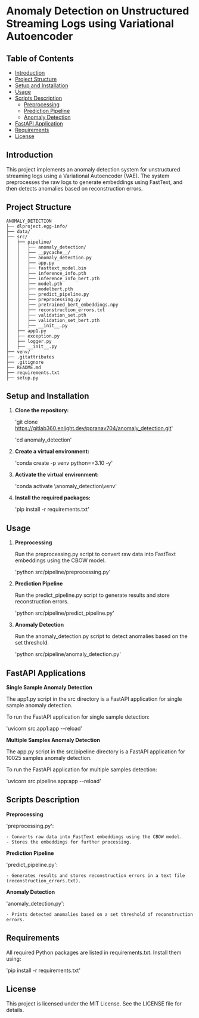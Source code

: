 # Anomaly Detection on Unstructured Streaming Logs using Variational Autoencoder

## Table of Contents
- [Introduction](#introduction)
- [Project Structure](#project-structure)
- [Setup and Installation](#setup-and-installation)
- [Usage](#usage)
- [Scripts Description](#scripts-description)
  - [Preprocessing](#preprocessing)
  - [Prediction Pipeline](#prediction-pipeline)
  - [Anomaly Detection](#anomaly-detection)
- [FastAPI Application](#fastapi-application)
- [Requirements](#requirements)
- [License](#license)

## Introduction
This project implements an anomaly detection system for unstructured streaming logs using a Variational Autoencoder (VAE). The system preprocesses the raw logs to generate embeddings using FastText, and then detects anomalies based on reconstruction errors.

## Project Structure
    ANOMALY_DETECTION
    ├── dlproject.egg-info/
    ├── data/
    ├── src/
    │   ├── pipeline/
    │   │   ├── anomaly_detection/
    │   │   ├── __pycache__/
    │   │   ├── anomaly_detection.py
    │   │   ├── app.py
    │   │   ├── fasttext_model.bin
    │   │   ├── inference_info.pth
    │   │   ├── inference_info_bert.pth
    │   │   ├── model.pth
    │   │   ├── modelbert.pth
    │   │   ├── predict_pipeline.py
    │   │   ├── preprocessing.py
    │   │   ├── pretrained_bert_embeddings.npy
    │   │   ├── reconstruction_errors.txt
    │   │   ├── validation_set.pth
    │   │   ├── validation_set_bert.pth
    │   │   ├── __init__.py
    │   ├── app1.py
    │   ├── exception.py
    │   ├── logger.py
    │   ├── __init__.py
    ├── venv/
    ├── .gitattributes
    ├── .gitignore
    ├── README.md
    ├── requirements.txt
    ├── setup.py




## Setup and Installation

1. **Clone the repository:**
   
   'git clone https://gitlab360.enlight.dev/ppranav704/anomaly_detection.git'

   'cd anomaly_detection'


2. **Create a virtual environment:**

   'conda create -p venv python==3.10 -y'

3. **Activate the virtual environment:**

   'conda activate \anomaly_detection\venv'

4. **Install the required packages:**

   'pip install -r requirements.txt'


## Usage

1. **Preprocessing**

   Run the preprocessing.py script to convert raw data into FastText embeddings using the CBOW model.

   'python src/pipeline/preprocessing.py'

2. **Prediction Pipeline**

   Run the predict_pipeline.py script to generate results and store reconstruction errors.

   'python src/pipeline/predict_pipeline.py'

3. **Anomaly Detection**

   Run the anomaly_detection.py script to detect anomalies based on the set threshold.

   'python src/pipeline/anomaly_detection.py'


## FastAPI Applications
**Single Sample Anomaly Detection**
  
  The app1.py script in the src directory is a FastAPI application for single sample anomaly detection.

  To run the FastAPI application for single sample detection:

   'uvicorn src.app1:app --reload'

**Multiple Samples Anomaly Detection**

  The app.py script in the src/pipeline directory is a FastAPI application for 10025 samples anomaly detection.

  To run the FastAPI application for multiple samples detection:

   'uvicorn src.pipeline.app:app --reload'


## Scripts Description
**Preprocessing**

 'preprocessing.py':

    - Converts raw data into FastText embeddings using the CBOW model.
    - Stores the embeddings for further processing.

**Prediction Pipeline**

 'predict_pipeline.py':

    - Generates results and stores reconstruction errors in a text file (reconstruction_errors.txt).

**Anomaly Detection**

 'anomaly_detection.py':

    - Prints detected anomalies based on a set threshold of reconstruction errors.

## Requirements
 All required Python packages are listed in requirements.txt. Install them using:

 'pip install -r requirements.txt'

## License
 This project is licensed under the MIT License. See the LICENSE file for details.

   